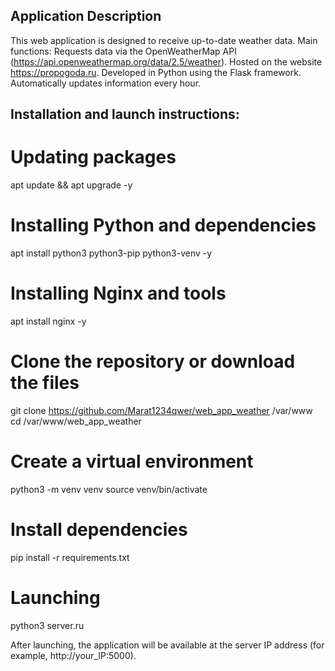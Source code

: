 ## Application Description

This web application is designed to receive up-to-date weather data.
Main functions:
Requests data via the OpenWeatherMap API (https://api.openweathermap.org/data/2.5/weather).
Hosted on the website https://propogoda.ru.
Developed in Python using the Flask framework.
Automatically updates information every hour.

## Installation and launch instructions:

# Updating packages
apt update && apt upgrade -y
# Installing Python and dependencies
apt install python3 python3-pip python3-venv -y
# Installing Nginx and tools
apt install nginx -y
# Clone the repository or download the files
git clone https://github.com/Marat1234qwer/web_app_weather /var/www
cd /var/www/web_app_weather
# Create a virtual environment
python3 -m venv venv
source venv/bin/activate
# Install dependencies
pip install -r requirements.txt
# Launching
python3 server.ru

After launching, the application will be available at the server IP address (for example, http://your_IP:5000).